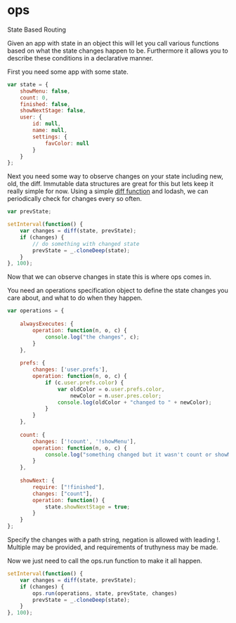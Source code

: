 # ops
State Based Routing

Given an app with state in an object this will let you call various functions based
on what the state changes happen to be. Furthermore it allows you to describe these
conditions in a declarative manner.

First you need some app with some state.

```javascript
var state = {
	showMenu: false,
	count: 0,
	finished: false,
	showNextStage: false,
	user: {
		id: null,
		name: null,
		settings: {
			favColor: null
		}
	}
};
```

Next you need some way to observe changes on your state including new, old, the diff.
Immutable data structures are great for this but lets keep it really simple for now.
Using a simple [diff function](https://github.com/andrewluetgers/diff) and lodash,
we can periodically check for changes every so often.

```javascript
var prevState;

setInterval(function() {
	var changes = diff(state, prevState);
	if (changes) {
		// do something with changed state
		prevState = _.cloneDeep(state);
	}
}, 100);

```
Now that we can observe changes in state this is where ops comes in.

You need an operations specification object to define the state changes you 
care about, and what to do when they happen.

```javascript
var operations = {
	
	alwaysExecutes: {
		operation: function(n, o, c) {
			console.log("the changes", c);
		}
	},
	
	prefs: {
		changes: ['user.prefs'],
		operation: function(n, o, c) {
			if (c.user.prefs.color) {
				var oldColor = o.user.prefs.color,
					newColor = n.user.pres.color;
				console.log(oldColor + "changed to " + newColor);
			}
		}
	},
	
	count: {
		changes: ['!count', '!showMenu'],
		operation: function(n, o, c) {
			console.log("something changed but it wasn't count or showMenu. Here it is", c);
		}
	},
	
	showNext: {
		require: ["!finished"],
		changes: ["count"],
		operation: function() {
			state.showNextStage = true;
		}
	}
};
```

Specify the changes with a path string, negation is allowed with leading !.
Multiple may be provided, and requirements of truthyness may be made.

Now we just need to call the ops.run function to make it all happen.


```javascript
setInterval(function() {
	var changes = diff(state, prevState);
	if (changes) {
		ops.run(operations, state, prevState, changes)
		prevState = _.cloneDeep(state);
	}
}, 100);

```
